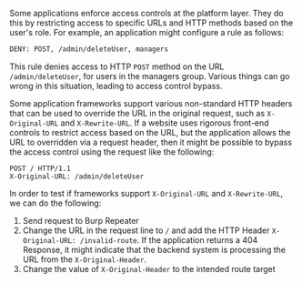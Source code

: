 Some applications enforce access controls at the platform layer. They do this by restricting access to specific URLs and HTTP methods based on the user's role. For example, an application might configure a rule as follows:
```txt
DENY: POST, /admin/deleteUser, managers
```
This rule denies access to HTTP `POST` method on the URL `/admin/deleteUser`, for users in the managers group. Various things can go wrong in this situation, leading to access control bypass.

Some application frameworks support various non-standard HTTP headers that can be used to override the URL in the original request, such as `X-Original-URL` and `X-Rewrite-URL`. If a website uses rigorous front-end controls to restrict access based on the URL, but the application allows the URL to overridden via a request header, then it might be possible to bypass the access control using the request like the following:
```
POST / HTTP/1.1
X-Original-URL: /admin/deleteUser
```

In order to test if frameworks support `X-Original-URL` and `X-Rewrite-URL`, we can do the following:
1. Send request to Burp Repeater
2. Change the URL in the request line to `/` and add the HTTP Header `X-Original-URL: /invalid-route`. If the application returns a 404 Response, it might indicate that the backend system is processing the URL from the `X-Original-Header`.
3. Change the value of `X-Original-Header` to the intended route target